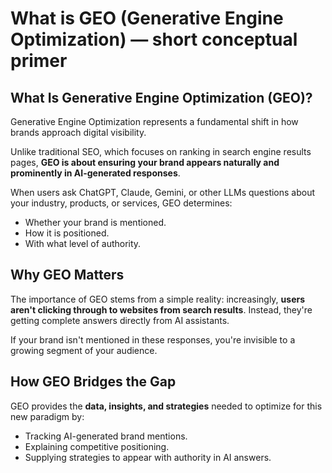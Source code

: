 # What is GEO (Generative Engine Optimization) — short conceptual primer

## What Is Generative Engine Optimization (GEO)?

Generative Engine Optimization represents a fundamental shift in how brands approach digital visibility.

Unlike traditional SEO, which focuses on ranking in search engine results pages, **GEO is about ensuring your brand appears naturally and prominently in AI-generated responses**.

When users ask ChatGPT, Claude, Gemini, or other LLMs questions about your industry, products, or services, GEO determines:
- Whether your brand is mentioned.
- How it is positioned.
- With what level of authority.

## Why GEO Matters

The importance of GEO stems from a simple reality: increasingly, **users aren't clicking through to websites from search results**.
Instead, they're getting complete answers directly from AI assistants.

If your brand isn't mentioned in these responses, you're invisible to a growing segment of your audience.

## How GEO Bridges the Gap

GEO provides the **data, insights, and strategies** needed to optimize for this new paradigm by:
- Tracking AI-generated brand mentions.
- Explaining competitive positioning.
- Supplying strategies to appear with authority in AI answers.
